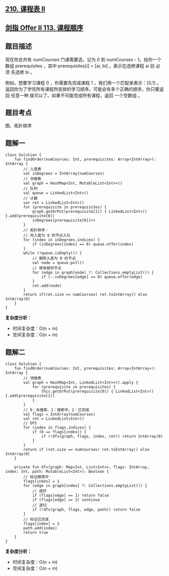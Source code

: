 ## [210. 课程表 II](https://leetcode.cn/problems/course-schedule-ii/description/)
## [剑指 Offer II 113. 课程顺序](https://leetcode.cn/problems/QA2IGt/)

## 题目描述

现在你总共有 numCourses 门课需要选，记为 0 到 numCourses - 1。给你一个数组 prerequisites ，其中 prerequisites[i] = [ai, bi] ，表示在选修课程 ai 前 必须 先选修 bi 。

例如，想要学习课程 0 ，你需要先完成课程 1 ，我们用一个匹配来表示：[0,1] 。
返回你为了学完所有课程所安排的学习顺序。可能会有多个正确的顺序，你只要返回 任意一种 就可以了。如果不可能完成所有课程，返回 一个空数组 。

## 题目考点

图、拓扑排序

## 题解一
 
```
class Solution {
    fun findOrder(numCourses: Int, prerequisites: Array<IntArray>): IntArray {
        // 入度表
        val inDegrees = IntArray(numCourses)
        // 邻接表
        val graph = HashMap<Int, MutableList<Int>>()
        // 队列
        val queue = LinkedList<Int>()
        // 计数
        var ret = LinkedList<Int>()
        for (prerequisite in prerequisites) {
            graph.getOrPut(prerequisite[1]) { LinkedList<Int>() }.add(prerequisite[0])
            inDegrees[prerequisite[0]]++
        }
        // 拓扑排序：
        // 将入度为 0 的节点入队
        for (index in inDegrees.indices) {
            if (inDegrees[index] == 0) queue.offer(index)
        }
        while (!queue.isEmpty()) {
            // 删除入度为 0 的节点
            val node = queue.poll()
            // 修改相邻节点
            for (edge in graph[node] ?: Collections.emptyList()) {
                if (--inDegrees[edge] == 0) queue.offer(edge)
            }
            ret.add(node)
        }
        return if(ret.size == numCourses) ret.toIntArray() else IntArray(0)
    }
}
```

**复杂度分析：**

- 时间复杂度：O(n + m)
- 空间复杂度：O(n + m) 

## 题解二

```
class Solution {
    fun findOrder(numCourses: Int, prerequisites: Array<IntArray>): IntArray {
        // 领接表
        val graph = HashMap<Int, LinkedList<Int>>().apply {
            for (prerequisite in prerequisites) {
                this.getOrPut(prerequisite[0]) { LinkedList<Int>() }.add(prerequisite[1])
            }
        }
        // 0：未搜索、1：搜索中、2：已完成
        val flags = IntArray(numCourses)
        val ret = LinkedList<Int>()
        // DFS
        for (index in flags.indices) {
            if (0 == flags[index]) {
                if (!dfs(graph, flags, index, ret)) return IntArray(0)
            }
        }
        return if (ret.size == numCourses) ret.toIntArray() else IntArray(0)
    }

    private fun dfs(graph: Map<Int, List<Int>>, flags: IntArray, index: Int, path: MutableList<Int>): Boolean {
        // 标记搜索中
        flags[index] = 1
        for (edge in graph[index] ?: Collections.emptyList()) {
            // 成环
            if (flags[edge] == 1) return false
            if (flags[edge] == 2) continue
            // 递归
            if (!dfs(graph, flags, edge, path)) return false
        }
        // 标记已完成
        flags[index] = 2
        path.add(index)
        return true
    }
}
```

**复杂度分析：**

- 时间复杂度：O(n + m)
- 空间复杂度：O(n + m) 
